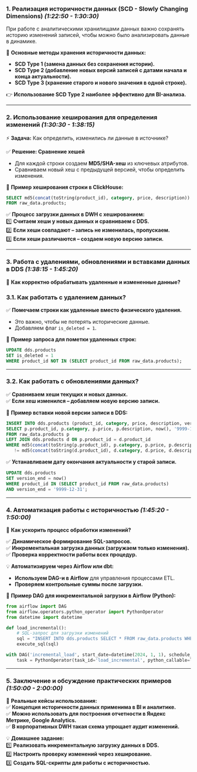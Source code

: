 ### **1. Реализация историчности данных (SCD - Slowly Changing Dimensions)** _(1:22:50 - 1:30:30)_

При работе с аналитическими хранилищами данных важно сохранять историю изменений записей, чтобы можно было анализировать данные в динамике.

📌 **Основные методы хранения историчности данных:**

- **SCD Type 1 (замена данных без сохранения истории).**
- **SCD Type 2 (добавление новых версий записей с датами начала и конца актуальности).**
- **SCD Type 3 (хранение старого и нового значения в одной строке).**

👉 **Использование SCD Type 2 наиболее эффективно для BI-анализа.**

---

### **2. Использование хеширования для определения изменений** _(1:30:30 - 1:38:15)_

⚡ **Задача:** Как определить, изменились ли данные в источнике?

✅ **Решение: Сравнение хешей**

- Для каждой строки создаем **MD5/SHA-хеш** из ключевых атрибутов.
- Сравниваем новый хеш с предыдущей версией, чтобы определить изменения.

🔹 **Пример хеширования строки в ClickHouse:**

```sql
SELECT md5(concat(toString(product_id), category, price, description)) AS row_hash
FROM raw_data.products;
```

✅ **Процесс загрузки данных в DWH с хешированием:**  
1️⃣ **Считаем хеши у новых данных и сравниваем с DDS.**  
2️⃣ **Если хеши совпадают – запись не изменилась, пропускаем.**  
3️⃣ **Если хеши различаются – создаем новую версию записи.**

---

### **3. Работа с удалениями, обновлениями и вставками данных в DDS** _(1:38:15 - 1:45:20)_

📌 **Как корректно обрабатывать удаленные и измененные данные?**

### **3.1. Как работать с удалением данных?**

✅ **Помечаем строки как удаленные вместо физического удаления.**

- Это важно, чтобы не потерять исторические данные.
- Добавляем флаг `is_deleted = 1`.

🔹 **Пример запроса для пометки удаленных строк:**

```sql
UPDATE dds.products
SET is_deleted = 1
WHERE product_id NOT IN (SELECT product_id FROM raw_data.products);
```

---

### **3.2. Как работать с обновлениями данных?**

✅ **Сравниваем хеши текущих и новых данных.**  
✅ **Если хеш изменился – добавляем новую версию записи.**

🔹 **Пример вставки новой версии записи в DDS:**

```sql
INSERT INTO dds.products (product_id, category, price, description, version_start, version_end, is_deleted)
SELECT p.product_id, p.category, p.price, p.description, now(), '9999-12-31', 0
FROM raw_data.products p
LEFT JOIN dds.products d ON p.product_id = d.product_id
WHERE md5(concat(toString(p.product_id), p.category, p.price, p.description)) 
   != md5(concat(toString(d.product_id), d.category, d.price, d.description));
```

✅ **Устанавливаем дату окончания актуальности у старой записи.**

```sql
UPDATE dds.products
SET version_end = now()
WHERE product_id IN (SELECT product_id FROM raw_data.products)
AND version_end = '9999-12-31';
```

---

### **4. Автоматизация работы с историчностью** _(1:45:20 - 1:50:00)_

📌 **Как ускорить процесс обработки изменений?**

✅ **Динамическое формирование SQL-запросов.**  
✅ **Инкрементальная загрузка данных (загружаем только изменения).**  
✅ **Проверка корректности работы всех процедур.**

💡 **Автоматизируем через Airflow или dbt:**

- **Используем DAG-и в Airflow** для управления процессами ETL.
- **Проверяем контрольные суммы после загрузки.**

🔹 **Пример DAG для инкрементальной загрузки в Airflow (Python):**

```python
from airflow import DAG
from airflow.operators.python_operator import PythonOperator
from datetime import datetime

def load_incremental():
    # SQL-запрос для загрузки изменений
    sql = "INSERT INTO dds.products SELECT * FROM raw_data.products WHERE updated_at >= now() - INTERVAL 1 DAY"
    execute_sql(sql)

with DAG('incremental_load', start_date=datetime(2024, 1, 1), schedule_interval='@daily') as dag:
    task = PythonOperator(task_id='load_incremental', python_callable=load_incremental)
```

---

### **5. Заключение и обсуждение практических примеров** _(1:50:00 - 2:00:00)_

📌 **Реальные кейсы использования:**  
✅ **Концепция историчности данных применима в BI и аналитике.**  
✅ **Можно использовать для построения отчетности в Яндекс Метрике, Google Analytics.**  
✅ **В корпоративных DWH такая схема упрощает аудит изменений.**

💡 **Домашнее задание:**  
1️⃣ **Реализовать инкрементальную загрузку данных в DDS.**  
2️⃣ **Настроить проверку изменений через хеширование.**  
3️⃣ **Создать SQL-скрипты для работы с историчностью.**